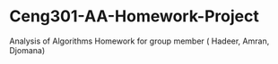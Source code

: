# Ceng301-AA-Homework-Project
Analysis of Algorithms Homework for group member ( Hadeer, Amran, Djomana)
